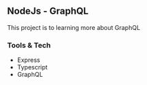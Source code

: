 ## NodeJs - GraphQL

This project is to learning more about GraphQL 

### Tools & Tech
- Express
- Typescript
- GraphQL
